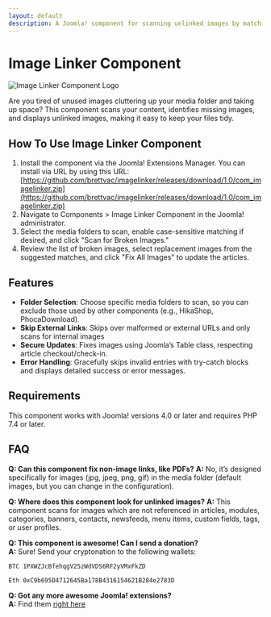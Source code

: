 ```yaml
---
layout: default
description: A Joomla! component for scanning unlinked images by matching them to files in the media folder.
---
```


# Image Linker Component
![Image Linker Component Logo](/brettvac.github.io/assets/Imagelinker.jpg)

Are you tired of unused images cluttering up your media folder and taking up space? This component scans your content, identifies missing images, and displays unlinked images, making it easy to keep your files tidy.

## How To Use Image Linker Component
1. Install the component via the Joomla! Extensions Manager. You can install via URL by using this URL: [https://github.com/brettvac/imagelinker/releases/download/1.0/com_imagelinker.zip](https://github.com/brettvac/imagelinker/releases/download/1.0/com_imagelinker.zip)
2. Navigate to Components > Image Linker Component in the Joomla! administrator.
3. Select the media folders to scan, enable case-sensitive matching if desired, and click "Scan for Broken Images."
4. Review the list of broken images, select replacement images from the suggested matches, and click "Fix All Images" to update the articles.

## Features
- **Folder Selection**: Choose specific media folders to scan, so you can exclude those used by other components (e.g., HikaShop, PhocaDownload).
- **Skip External Links**: Skips over malformed or external URLs and only scans for internal images
- **Secure Updates**: Fixes images using Joomla’s Table class, respecting article checkout/check-in.
- **Error Handling**: Gracefully skips invalid entries with try-catch blocks and displays detailed success or error messages.

## Requirements
This component works with Joomla! versions 4.0 or later and requires PHP 7.4 or later.

## FAQ
**Q: Can this component fix non-image links, like PDFs?**
**A:** No, it’s designed specifically for images (jpg, jpeg, png, gif) in the media folder (default images, but you can change in the configuration).

**Q: Where does this component look for unlinked images?**
**A:** This component scans for images which are not referenced in articles, modules, categories, banners, contacts, newsfeeds, menu items, custom fields, tags, or user profiles.

**Q: This component is awesome! Can I send a donation?**  
**A:** Sure! Send your cryptonation to the following wallets:

`BTC 1PXWZJcBfehqgV25zWdVDS6RF2yVMxFkZD`

`Eth 0xC9b695D4712645Ba178B4316154621B284e2783D`

**Q: Got any more awesome Joomla! extensions?**  
**A:** Find them [right here](https://naftee.com)
